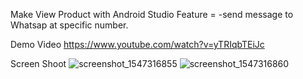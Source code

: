 Make View Product with Android Studio
Feature =
-send message to Whatsap at specific number.





Demo Video
https://www.youtube.com/watch?v=yTRIqbTEiJc






Screen Shoot
![screenshot_1547316855](https://user-images.githubusercontent.com/41603399/51076820-a04e3780-16d0-11e9-8d3b-48bc0710fede.png)
![screenshot_1547316860](https://user-images.githubusercontent.com/41603399/51076821-a3492800-16d0-11e9-88f2-0869a7014966.png)

